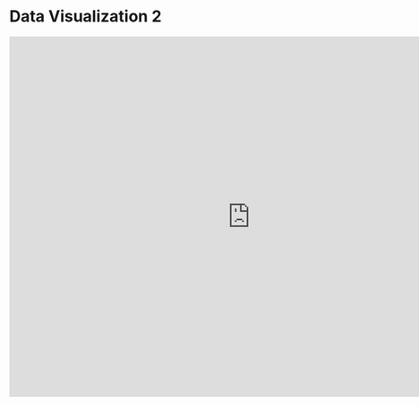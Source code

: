 # Data Visualization 2

<iframe src="https://data.oecd.org/chart/6Odh" width="860" height="645" style="border: 0" mozallowfullscreen="true" webkitallowfullscreen="true" allowfullscreen="true"><a href="https://data.oecd.org/chart/6Odh" target="_blank">OECD Chart: General government debt, Total, % of GDP, Annual, 2018</a></iframe>
